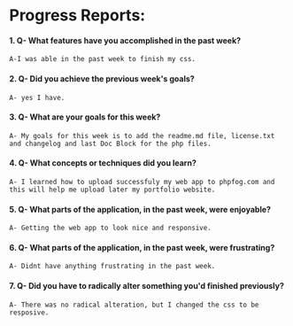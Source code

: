 # Progress Reports:


#### 1. Q- What features have you accomplished in the past week?

	A-I was able in the past week to finish my css.

#### 2. Q- Did you achieve the previous week's goals?

	A- yes I have.

#### 3. Q- What are your goals for this week?

	A- My goals for this week is to add the readme.md file, license.txt and changelog and last Doc Block for the php files.

#### 4. Q- What concepts or techniques did you learn?

	A- I learned how to upload successfuly my web app to phpfog.com and this will help me upload later my portfolio website.

#### 5. Q- What parts of the application, in the past week, were enjoyable?

	A- Getting the web app to look nice and responsive.

#### 6. Q- What parts of the application, in the past week, were frustrating?

	A- Didnt have anything frustrating in the past week.

#### 7. Q- Did you have to radically alter something you'd finished previously?

	A- There was no radical alteration, but I changed the css to be resposive.